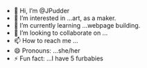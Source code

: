 - 👋 Hi, I’m @JPudder
- 👀 I’m interested in ...art, as a maker.
- 🌱 I’m currently learning ...webpage building.
- 💞️ I’m looking to collaborate on ...
- 📫 How to reach me ...
- 😄 Pronouns: ...she/her
- ⚡ Fun fact: ...I have 5 furbabies

<!---
JPudder/JPudder is a ✨ special ✨ repository because its `README.md` (this file) appears on your GitHub profile.
You can click the Preview link to take a look at your changes.
--->

